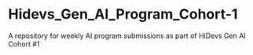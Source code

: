 # Hidevs_Gen_AI_Program_Cohort-1
A repository for weekly AI program submissions as part of HiDevs Gen AI Cohort #1
